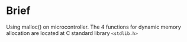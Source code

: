 # Brief
Using malloc() on microcontroller.
The 4 functions for dynamic memory allocation are located at C standard library `<stdlib.h>` 